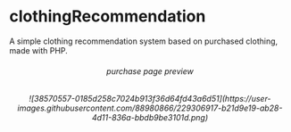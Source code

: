 # clothingRecommendation

 A simple clothing recommendation system based on purchased clothing, made with PHP.

<h6 align="center">purchase page preview</h6>
<h6 align="center">![38570557-0185d258c7024b913f36d64fd43a6d51](https://user-images.githubusercontent.com/88980866/229306917-b21d9e19-ab28-4d11-836a-bbdb9be3101d.png)</h6>
